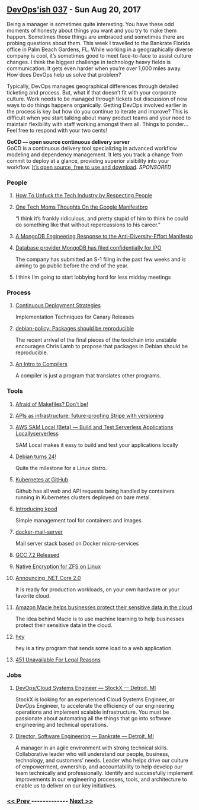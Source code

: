## [DevOps'ish 037](https://devopsish.com/037) - Sun Aug 20, 2017

Being a manager is sometimes quite interesting. You have these odd moments of honesty about things you want and you try to make them happen. Sometimes those things are embraced and sometimes there are probing questions about them. This week I travelled to the Bankrate Florida office in Palm Beach Gardens, FL. While working in a geographically diverse company is cool, it’s sometimes good to meet face-to-face to assist culture changes. I think the biggest challenge in technology heavy fields is communication. It gets even harder when you’re over 1,000 miles away. How does DevOps help us solve that problem?

Typically, DevOps manages geographical differences through detailed ticketing and process. But, what if that doesn’t fit with your corporate culture. Work needs to be managed through tickets but discussion of new ways to do things happens organically. Getting DevOps involved earlier in the process is key but how do you continue to iterate and improve? This is difficult when you start talking about many product teams and your need to maintain flexibility with staff working amongst them all. Things to ponder… Feel free to respond with your two cents!

<strong>GoCD — open source continuous delivery server</strong><br/>GoCD is a continuous delivery tool specializing in advanced workflow modeling and dependency management. It lets you track a change from commit to deploy at a glance, providing superior visibility into your workflow. <a href="https://www.gocd.org/?utm_campaign=devops_newsletter&amp;utm_medium=email&amp;utm_source=devopsish&amp;utm_content=go_website&amp;utm_term=">It’s open source, free to use and download</a>. <em>SPONSORED</em>

### People

1. [How To Unfuck the Tech Industry by Respecting People](https://unfesto.com/)

    
1. [One Tech Moms Thoughts On the Google Manifestbro](https://chiefmomofficer.org/2017/08/16/one-tech-moms-thoughts-on-the-google-manifestbro/)

     “I think it’s frankly ridiculous, and pretty stupid of him to think he could do something like that without repercussions to his career.”
1. [A MongoDB Engineering Response to the Anti-Diversity-Effort Manifesto](https://engineering.mongodb.com/post/a-mongodb-engineering-response-to-the-anti-diversity-effort-manifesto)

    
1. [Database provider MongoDB has filed confidentially for IPO](https://techcrunch.com/2017/08/15/database-provider-mongodb-has-filed-confidentially-for-ipo/)

     The company has submitted an S-1 filing in the past few weeks and is aiming to go public before the end of the year.
1. []()

    I think I’m going to start lobbying hard for less midday meetings
### Process

1. [Continuous Deployment Strategies](https://www.gocd.org/2017/08/15/canary-releases.html)

     Implementation Techniques for Canary Releases
1. [debian-policy: Packages should be reproducible](https://bugs.debian.org/cgi-bin/bugreport.cgi?bug=844431)

     The recent arrival of the final pieces of the toolchain into unstable encourages Chris Lamb to propose that packages in Debian should be reproducible.
1. [An Intro to Compilers](https://nicoleorchard.com/blog/compilers)

     A compiler is just a program that translates other programs.
### Tools

1. [Afraid of Makefiles? Don’t be!](https://matthias-endler.de/2017/makefiles/)

    
1. [APIs as infrastructure: future-proofing Stripe with versioning](https://stripe.com/blog/api-versioning)

    
1. [AWS SAM Local (Beta) — Build and Test Serverless Applications Locallyserverless](https://aws.amazon.com/blogs/aws/new-aws-sam-local-beta-build-and-test-serverless-applications-locally/)

     SAM Local makes it easy to build and test your  applications locally
1. [Debian turns 24!](https://bits.debian.org/2017/08/debian-turns-24.html)

    Quite the milestone for a Linux distro.
1. [Kubernetes at GitHub](https://githubengineering.com/kubernetes-at-github/)

     Github has all web and API requests being handled by containers running in Kubernetes clusters deployed on bare metal.
1. [Introducing kpod](https://medium.com/cri-o/introducing-kpod-f06109b96374)

     Simple management tool for containers and images
1. [docker-mail-server](https://github.com/ksylvan/docker-mail-server)

     Mail server stack based on Docker micro-services
1. [GCC 7.2 Released](https://gcc.gnu.org/ml/gcc/2017-08/msg00129.html)

    
1. [Native Encryption for ZFS on Linux](https://github.com/zfsonlinux/zfs/commit/b52563034230b35f0562b6f40ad1a00f02bd9a05)

    
1. [Announcing .NET Core 2.0](https://blogs.msdn.microsoft.com/dotnet/2017/08/14/announcing-net-core-2-0/)

     It is ready for production workloads, on your own hardware or your favorite cloud.
1. [Amazon Macie helps businesses protect their sensitive data in the cloud](https://techcrunch.com/2017/08/14/amazon-macie-helps-businesses-protect-their-sensitive-data-in-the-cloud/)

     The idea behind Macie is to use machine learning to help businesses protect their sensitive data in the cloud.
1. [hey](https://github.com/rakyll/hey)

     hey is a tiny program that sends some load to a web application.
1. [451 Unavailable For Legal Reasons](https://developer.mozilla.org/en-US/docs/Web/HTTP/Status/451)

    
### Jobs

1. [DevOps/Cloud Systems Engineer — StockX — Detroit, MI](https://stockx.com/jobs#op-193701-devopscloud-systems-engineer)

    StockX is looking for an experienced Cloud Systems Engineer, or DevOps Engineer, to accelerate the efficiency of our engineering operations and implement scalable infrastructure. You must be passionate about automating all the things that go into software engineering and technical operations.
1. [Director, Software Engineering — Bankrate — Detroit, MI](http://app.jobvite.com/m?3N1q0jw2)

    A manager in an agile environment with strong technical skills. Collaborative leader who will understand our people, business, technology, and customers’ needs. Leader who helps drive our culture of empowerment, ownership, and accountability to help develop our team technically and professionally. Identify and successfully implement improvements in our engineering processes, tools, and architecture to enable us to deliver on our key initiatives.

### [ << Prev ](devopsweekly-036.md) ------------- [ Next >> ](devopsweekly-038.md)